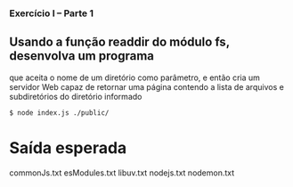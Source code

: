 ### Exercício I – Parte 1


## Usando a função readdir do módulo fs, desenvolva um programa
   que aceita o nome de um diretório como parâmetro, e então cria
   um servidor Web capaz de retornar uma página contendo a lista de
   arquivos e subdiretórios do diretório informado

```
$ node index.js ./public/
```

# Saída esperada

commonJs.txt
esModules.txt
libuv.txt
nodejs.txt
nodemon.txt